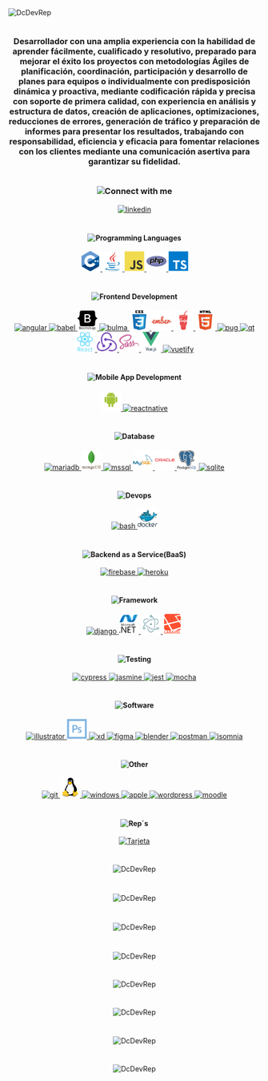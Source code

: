 <img src="https://readme-typing-svg.herokuapp.com?font=Cascadia+Code&size=80&pause=1000&color=FF0000&center=true&vCenter=true&width=1024&height=100&lines=Hi+%F0%9F%91%8B,+I´m+Dc+Dev;Developer++%F0%9F%91%A8%E2%80%8D%F0%9F%92%BB" alt="DcDevRep" />
<h1></h1>
<h3 align="center">
Desarrollador con una amplia experiencia con la habilidad de aprender fácilmente, cualificado y resolutivo, preparado para mejorar el éxito los proyectos con metodologías Ágiles de planificación, coordinación, participación y desarrollo de planes para equipos o individualmente con predisposición dinámica y proactiva, mediante codificación rápida y precisa con soporte de primera calidad, con experiencia en análisis y estructura de datos, creación de aplicaciones, optimizaciones, reducciones de errores, generación de tráfico y preparación de informes para presentar los resultados, trabajando con responsabilidad, eficiencia y eficacia para fomentar relaciones con los clientes mediante una comunicación asertiva para garantizar su fidelidad.</h3>
<h1></h1>
<h3 align="center">
     <img src="https://readme-typing-svg.herokuapp.com?font=Cascadia+Code&size=40&pause=1000&color=FF0000&center=true&vCenter=true&width=1024&lines=%F0%9F%A7%A7++Connect+with+me" alt="Connect with me" />
</h3>
<p align="center">
  <a href="https://www.linkedin.com/in/cjcorpdev/" target="blank"><img align="center" src="https://raw.githubusercontent.com/rahuldkjain/github-profile-readme-generator/master/src/images/icons/Social/linked-in-alt.svg" alt="linkedin" height="40" width="40" /></a>
</p>
<h1></h1>
<h4 align="center">
   <img src="https://readme-typing-svg.herokuapp.com?font=Cascadia+Code&size=40&pause=1000&color=FF0000&center=true&vCenter=true&width=1024&lines=%F0%9F%A7%AC+Programming+Languages" alt="Programming Languages" />
</h4>
<p align="center">
  <a href="https://www.w3schools.com/cpp/" target="_blank" rel="cplusplus"> <img src="https://raw.githubusercontent.com/devicons/devicon/master/icons/cplusplus/cplusplus-original.svg" alt="cplusplus" width="40" height="40"/> </a>
  <a href="https://www.java.com" target="_blank" rel="java"> <img src="https://raw.githubusercontent.com/devicons/devicon/master/icons/java/java-original.svg" alt="java" width="40" height="40"/> </a>
  <a href="https://developer.mozilla.org/en-US/docs/Web/JavaScript" target="_blank" rel="noreferrer"> <img src="https://raw.githubusercontent.com/devicons/devicon/master/icons/javascript/javascript-original.svg" alt="javascript" width="40" height="40"/> </a>
  <a href="https://www.php.net" target="_blank" rel="noreferrer"> <img src="https://raw.githubusercontent.com/devicons/devicon/master/icons/php/php-original.svg" alt="php" width="40" height="40"/> </a>
  <a href="https://www.typescriptlang.org/" target="_blank" rel="noreferrer"> <img src="https://raw.githubusercontent.com/devicons/devicon/master/icons/typescript/typescript-original.svg" alt="typescript" width="40" height="40"/> </a>
</p>
<h1></h1>
<h4 align="center">
   <img src="https://readme-typing-svg.herokuapp.com?font=Cascadia+Code&size=40&pause=1000&color=FF0000&center=true&vCenter=true&width=1024&lines=%F0%9F%93%9F+Frontend+Development" alt="Frontend Development" />
</h4>
<p align="center">
  <a href="https://angular.io" target="_blank" rel="noreferrer"><img src="https://angular.io/assets/images/logos/angular/shield-large.svg" alt="angular" width="40" height="40"/> </a>
  <a href="https://babeljs.io/" target="_blank" rel="noreferrer"><img src="https://d33wubrfki0l68.cloudfront.net/7a197cfe44548cc1a3f581152af70a3051e11671/78df8/img/babel.svg" alt="babel" width="40" height="40"/> </a>
  <a href="https://getbootstrap.com" target="_blank" rel="noreferrer"> <img src="https://raw.githubusercontent.com/devicons/devicon/master/icons/bootstrap/bootstrap-plain-wordmark.svg" alt="bootstrap" width="40" height="40"/> </a>
  <a href="https://bulma.io/" target="_blank" rel="noreferrer"> <img src="https://raw.githubusercontent.com/gilbarbara/logos/804dc257b59e144eaca5bc6ffd16949752c6f789/logos/bulma.svg" alt="bulma" width="40" height="40"/> </a>
  <a href="https://www.w3schools.com/css/" target="_blank" rel="noreferrer"> <img src="https://raw.githubusercontent.com/devicons/devicon/master/icons/css3/css3-original-wordmark.svg" alt="css3" width="40" height="40"/> </a>
  <a href="https://emberjs.com/" target="_blank" rel="noreferrer"> <img src="https://raw.githubusercontent.com/devicons/devicon/master/icons/ember/ember-original-wordmark.svg" alt="ember" width="40" height="40"/> </a>
  <a href="https://gulpjs.com" target="_blank" rel="noreferrer"> <img src="https://raw.githubusercontent.com/devicons/devicon/master/icons/gulp/gulp-plain.svg" alt="gulp" width="40" height="40"/> </a>
  <a href="https://www.w3.org/html/" target="_blank" rel="noreferrer"> <img src="https://raw.githubusercontent.com/devicons/devicon/master/icons/html5/html5-original-wordmark.svg" alt="html5" width="40" height="40"/> </a>
  <a href="https://pugjs.org" target="_blank" rel="noreferrer"> <img src="https://cdn.worldvectorlogo.com/logos/pug.svg" alt="pug" width="40" height="40"/> </a>
  <a href="https://www.qt.io/" target="_blank" rel="noreferrer"> <img src="https://upload.wikimedia.org/wikipedia/commons/0/0b/Qt_logo_2016.svg" alt="qt" width="40" height="40"/> </a>
  <a href="https://reactjs.org/" target="_blank" rel="noreferrer"> <img src="https://raw.githubusercontent.com/devicons/devicon/master/icons/react/react-original-wordmark.svg" alt="react" width="40" height="40"/> </a>
  <a href="https://redux.js.org" target="_blank" rel="noreferrer"> <img src="https://raw.githubusercontent.com/devicons/devicon/master/icons/redux/redux-original.svg" alt="redux" width="40" height="40"/> </a> <a href="https://sass-lang.com" target="_blank" rel="noreferrer"> <img src="https://raw.githubusercontent.com/devicons/devicon/master/icons/sass/sass-original.svg" alt="sass" width="40" height="40"/> </a>
  <a href="https://vuejs.org/" target="_blank" rel="noreferrer"> <img src="https://raw.githubusercontent.com/devicons/devicon/master/icons/vuejs/vuejs-original-wordmark.svg" alt="vuejs" width="40" height="40"/> </a>
  <a href="https://vuetifyjs.com/en/" target="_blank" rel="noreferrer"> <img src="https://bestofjs.org/logos/vuetify.svg" alt="vuetify" width="40" height="40"/> </a> 
</p>
<h1></h1>
<h4 align="center">
  <img src="https://readme-typing-svg.herokuapp.com?font=Cascadia+Code&size=40&pause=1000&color=FF0000&center=true&vCenter=true&width=1024&lines=%F0%9F%93%B1Mobile+App+Development" alt="Mobile App Development" />
</h4>
<p align="center">
  <a href="https://developer.android.com" target="_blank" rel="noreferrer"> <img src="https://raw.githubusercontent.com/devicons/devicon/master/icons/android/android-original-wordmark.svg" alt="android" width="40" height="40"/> </a>
  <a href="https://reactnative.dev/" target="_blank" rel="noreferrer"> <img src="https://reactnative.dev/img/header_logo.svg" alt="reactnative" width="40" height="40"/> </a> </p>
<h1></h1>
<h4 align="center">
  <img src="https://readme-typing-svg.herokuapp.com?font=Cascadia+Code&size=40&pause=1000&color=FF0000&center=true&vCenter=true&width=1024&lines=%F0%9F%9B%A2%EF%B8%8FDatabase" alt="Database" />
</h4>
<p align="center">
  <a href="https://mariadb.org/" target="_blank" rel="noreferrer"> <img src="https://mariadb.org/wp-content/themes/twentynineteen-child/icons/logo_seal.svg" alt="mariadb" width="40" height="40"/> </a>
  <a href="https://www.mongodb.com/" target="_blank" rel="noreferrer"> <img src="https://raw.githubusercontent.com/devicons/devicon/master/icons/mongodb/mongodb-original-wordmark.svg" alt="mongodb" width="40" height="40"/> </a>
  <a href="https://www.microsoft.com/en-us/sql-server" target="_blank" rel="noreferrer"> <img src="https://www.svgrepo.com/show/303229/microsoft-sql-server-logo.svg" alt="mssql" width="40" height="40"/> </a>
  <a href="https://www.mysql.com/" target="_blank" rel="noreferrer"> <img src="https://raw.githubusercontent.com/devicons/devicon/master/icons/mysql/mysql-original-wordmark.svg" alt="mysql" width="40" height="40"/> </a>
  <a href="https://www.oracle.com/" target="_blank" rel="noreferrer"> <img src="https://raw.githubusercontent.com/devicons/devicon/master/icons/oracle/oracle-original.svg" alt="oracle" width="40" height="40"/> </a>
  <a href="https://www.postgresql.org" target="_blank" rel="noreferrer"> <img src="https://raw.githubusercontent.com/devicons/devicon/master/icons/postgresql/postgresql-original-wordmark.svg" alt="postgresql" width="40" height="40"/> </a>
  <a href="https://www.sqlite.org/" target="_blank" rel="noreferrer"> <img src="https://www.vectorlogo.zone/logos/sqlite/sqlite-icon.svg" alt="sqlite" width="40" height="40"/> </a> </p>
<h1></h1>
<h4 align="center">
  <img src="https://readme-typing-svg.herokuapp.com?font=Cascadia+Code&size=40&pause=1000&color=FF0000&center=true&vCenter=true&width=1024&lines=%F0%9F%8E%9B%EF%B8%8F+Devops" alt="Devops" />
</h4>
<p align="center">
  <a href="https://www.gnu.org/software/bash/" target="_blank" rel="noreferrer"> <img src="https://i.imgur.com/Zd9BijD.png" alt="bash" width="40" height="40"/> </a>
  <a href="https://www.docker.com/" target="_blank" rel="noreferrer"> <img src="https://raw.githubusercontent.com/devicons/devicon/master/icons/docker/docker-original-wordmark.svg" alt="docker" width="40" height="40"/> </a> </p>
<h1></h1>
<h4 align="center">
  <img src="https://readme-typing-svg.herokuapp.com?font=Cascadia+Code&size=40&pause=1000&color=FF0000&center=true&vCenter=true&width=1024&lines=%F0%9F%A7%B0+Backend+as+a+Service(BaaS)" alt="Backend as a Service(BaaS)" />
  </h4>
<p align="center">
  <a href="https://firebase.google.com/" target="_blank" rel="noreferrer"> <img src="https://www.vectorlogo.zone/logos/firebase/firebase-icon.svg" alt="firebase" width="40" height="40"/> </a>
  <a href="https://heroku.com" target="_blank" rel="noreferrer"> <img src="https://www.vectorlogo.zone/logos/heroku/heroku-icon.svg" alt="heroku" width="40" height="40"/> </a> </p>
<h1></h1>
<h4 align="center">
  <img src="https://readme-typing-svg.herokuapp.com?font=Cascadia+Code&size=40&pause=1000&color=FF0000&center=true&vCenter=true&width=1024&lines=%F0%9F%92%BFFramework" alt="Framework" />
</h4>
<p align="center">
  <a href="https://www.djangoproject.com/" target="_blank" rel="noreferrer"> <img src="https://static.djangoproject.com/img/icon-touch.e4872c4da341.png" alt="django" width="40" height="40"/> </a>
  <a href="https://dotnet.microsoft.com/" target="_blank" rel="noreferrer"> <img src="https://raw.githubusercontent.com/devicons/devicon/master/icons/dot-net/dot-net-original-wordmark.svg" alt="dotnet" width="40" height="40"/> </a>
  <a href="https://www.electronjs.org" target="_blank" rel="noreferrer"> <img src="https://raw.githubusercontent.com/devicons/devicon/master/icons/electron/electron-original.svg" alt="electron" width="40" height="40"/> </a>
  <a href="https://laravel.com/" target="_blank" rel="noreferrer"> <img src="https://raw.githubusercontent.com/devicons/devicon/master/icons/laravel/laravel-plain-wordmark.svg" alt="laravel" width="40" height="40"/> </a> </p>
<h1></h1>
<h4 align="center">
  <img src="https://readme-typing-svg.herokuapp.com?font=Cascadia+Code&size=40&pause=1000&color=FF0000&center=true&vCenter=true&width=1024&lines=%F0%9F%93%8ETesting" alt="Testing" />
</h4>
<p align="center">
  <a href="https://www.cypress.io" target="_blank" rel="noreferrer"> <img src="https://i0.wp.com/blog.knoldus.com/wp-content/uploads/2022/04/cypress.png?w=364&ssl=1" alt="cypress" width="40" height="40"/> </a>
  <a href="https://jasmine.github.io/" target="_blank" rel="noreferrer"> <img src="https://www.vectorlogo.zone/logos/jasmine/jasmine-icon.svg" alt="jasmine" width="40" height="40"/> </a>
  <a href="https://jestjs.io" target="_blank" rel="noreferrer"> <img src="https://www.vectorlogo.zone/logos/jestjsio/jestjsio-icon.svg" alt="jest" width="40" height="40"/> </a>
  <a href="https://mochajs.org" target="_blank" rel="noreferrer"> <img src="https://www.vectorlogo.zone/logos/mochajs/mochajs-icon.svg" alt="mocha" width="40" height="40"/> </a> 
</p>
<h1></h1>
<h4 align="center">
  <img src="https://readme-typing-svg.herokuapp.com?font=Cascadia+Code&size=40&pause=1000&color=FF0000&center=true&vCenter=true&width=1024&lines=%F0%9F%92%BD+Software" alt="Software" />
</h4>
<p align="center">
  <a href="https://www.adobe.com/in/products/illustrator.html" target="_blank" rel="noreferrer"> <img src="https://www.vectorlogo.zone/logos/adobe_illustrator/adobe_illustrator-icon.svg" alt="illustrator" width="40" height="40"/> </a>
  <a href="https://www.photoshop.com/en" target="_blank" rel="noreferrer"> <img src="https://raw.githubusercontent.com/devicons/devicon/master/icons/photoshop/photoshop-line.svg" alt="photoshop" width="40" height="40"/> </a>
  <a href="https://www.adobe.com/products/xd.html" target="_blank" rel="noreferrer"> <img src="https://cdn.worldvectorlogo.com/logos/adobe-xd.svg" alt="xd" width="40" height="40"/> </a>
  <a href="https://www.figma.com/" target="_blank" rel="figma"> <img src="https://upload.wikimedia.org/wikipedia/commons/3/33/Figma-logo.svg" alt="figma" width="40" height="40"/> </a>
  <a href="https://www.blender.org/" target="_blank" rel="noreferrer"> <img src="https://download.blender.org/branding/community/blender_community_badge_white.svg" alt="blender" width="40" height="40"/> </a>
  <a href="https://postman.com" target="_blank" rel="noreferrer"> <img src="https://www.vectorlogo.zone/logos/getpostman/getpostman-icon.svg" alt="postman" width="40" height="40"/> </a>
  <a href="https://insomnia.rest/" target="_blank" rel="insomnia"> <img src="https://i.imgur.com/O7Tglll.png" alt="isomnia" width="40" height="40"/> </a>
</p>
<h1></h1>
<h4 align="center">
  <img src="https://readme-typing-svg.herokuapp.com?font=Cascadia+Code&size=40&pause=1000&color=FF0000&center=true&vCenter=true&width=1024&lines=%F0%9F%93%9A+Other" alt="Other" />
</h4>
<p align="center">
  <a href="https://git-scm.com/" target="_blank" rel="noreferrer"> <img src="https://www.vectorlogo.zone/logos/git-scm/git-scm-icon.svg" alt="git" width="40" height="40"/> </a>
  <a href="https://www.linux.org/" target="_blank" rel="noreferrer"> <img src="https://raw.githubusercontent.com/devicons/devicon/master/icons/linux/linux-original.svg" alt="linux" width="40" height="40"/> </a>
  <a href="https://www.microsoft.com/es-es/windows?r=1" target="_blank" rel="noreferrer"> <img src="https://i.imgur.com/TA4Ke3i.png" alt="windows" width="40" height="40"/> </a>
  <a href="" target="_blank" rel="noreferrer"> <img src="https://i.imgur.com/s65OeO8.png" alt="apple" width="40" height="40"/> </a>
  <a href="https://wordpress.com/es/" target="_blank" rel="noreferrer"> <img src="https://i.imgur.com/CRVtPHd.png" alt="wordpress" width="40" height="40"/> </a>
  <a href="https://moodle.org/?lang=es" target="_blank" rel="noreferrer"> <img src="https://i.imgur.com/7ASE88x.png" alt="moodle" width="40" height="40"/> </a>
</p>
<h1></h1>
<h4 align="center">
  <img src="https://readme-typing-svg.herokuapp.com?font=Cascadia+Code&size=40&pause=1000&color=FF0000&center=true&vCenter=true&width=1024&lines=%F0%9F%93%8A+Rep%C2%B4s" alt="Rep´s" />
</h4>
<p align="center">
  <a href="https://dcdev.tk" target="_blank" rel="Dc Dev Web">   
  <img src="https://i.imgur.com/yysg2eN.png" alt="Tarjeta" />
     </a>
</p>
<h1></h1>
<p align="center">
  <img src="https://komarev.com/ghpvc/?username=dcdevrep&label=DcDevRep&color=ff0000&style=flat-square" alt="DcDevRep" />
</p>
<h1></h1>
<p align="center">
  <img align="center" src="https://github-readme-stats.vercel.app/api/top-langs?username=dcdevrep&show_icons=true&theme=dark&title_color=ff0000&text_color=ededed&locale=en&layout=compact" alt="DcDevRep" />
</p>
<h1></h1>
<p align="center">
  <img align="center" src="https://github-readme-stats.vercel.app/api?username=dcdevrep&show_icons=true&theme=dark&title_color=fa0000&text_color=ffffff&locale=en" alt="DcDevRep" />
</p>
<h1></h1>
<p align="center">
  <img align="center" src="https://github-readme-streak-stats.herokuapp.com?user=DcDevRep&fire=FFFC00&stroke=FF0000&background=000000&border=FF0000&ring=FF0000&currStreakNum=FFFFFF&sideNums=FFFFFF&currStreakLabel=03FF00&sideLabels=1F00FF&dates=FFFFFF" alt="DcDevRep" />
</p>
<h1></h1>
<p align="center">
  <img src="https://wakatime.com/badge/github/DcDevRep/Api-Deliveries.svg" alt="DcDevRep" />
</p>
<h1></h1>
<p align="center">
  <img src="https://github-profile-trophy.vercel.app/?username=DcDevRep&theme=darkhub&column=4&margin-w=15&margin-h=15" alt="DcDevRep" />
</p>
<h1></h1>
<p align="center">
  <img src="https://metrics.lecoq.io/DcDevRep?template=classic" alt="DcDevRep" />
</p>
<h1></h1>
<p align="center">
  <img src="https://wakatime.com/share/@DcDev/5933c5a0-e1db-48a4-b65d-f9102192b4f5.svg" alt="DcDevRep" />
</p>
